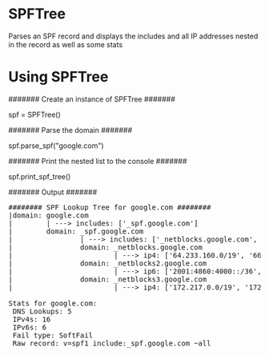 # SPFTree
Parses an SPF record and displays the includes and all IP addresses nested in the record as well as some stats


# Using SPFTree
####### Create an instance of SPFTree #######

spf = SPFTree()

####### Parse the domain #######

spf.parse_spf("google.com")

####### Print the nested list to the console #######

spf.print_spf_tree()

####### Output #######
<pre>
######## SPF Lookup Tree for google.com ########
|domain: google.com
|        | ---> includes: ['_spf.google.com']
|        domain: _spf.google.com
|                | ---> includes: ['_netblocks.google.com', '_netblocks2.google.com', '_netblocks3.google.com']
|                domain: _netblocks.google.com
|                        | ---> ip4: ['64.233.160.0/19', '66.102.0.0/20', '66.249.80.0/20', '72.14.192.0/18', '74.125.0.0/16', '108.177.8.0/21', '173.194.0.0/16', '209.85.128.0/17', '216.58.192.0/19', '216.239.32.0/19']
|                domain: _netblocks2.google.com
|                        | ---> ip6: ['2001:4860:4000::/36', '2404:6800:4000::/36', '2607:f8b0:4000::/36', '2800:3f0:4000::/36', '2a00:1450:4000::/36', '2c0f:fb50:4000::/36']
|                domain: _netblocks3.google.com
|                        | ---> ip4: ['172.217.0.0/19', '172.217.32.0/20', '172.217.128.0/19', '172.217.160.0/20', '172.217.192.0/19', '108.177.96.0/19']

Stats for google.com:
 DNS Lookups: 5
 IPv4s: 16
 IPv6s: 6
 Fail type: SoftFail
 Raw record: v=spf1 include:_spf.google.com ~all
 </pre>